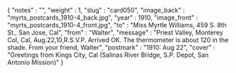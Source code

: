 {
  "notes" : "",
  "weight" : 1,
  "slug" : "card050",
  "image_back" : "myrts_postcards_1910-4_back.jpg",
  "year" : 1910,
  "image_front" : "myrts_postcards_1910-4_front.jpg",
  "to" : "Miss Myrtle Williams, 459 S. 8th St., San Jose, Cal",
  "from" : "Walter",
  "message" : "Priest Valley, Monterey Col, Cal, Aug.22,10,R.S.V.P. Arrived OK. The thermometer is about 120 in the shade. From your friend, Walter",
  "postmark" : "1910: Aug 22",
  "cover" : "Greetings from Kings City, Cal (Salinas River Bridge, S.P. Depot, San Antonio Mission)"
}
